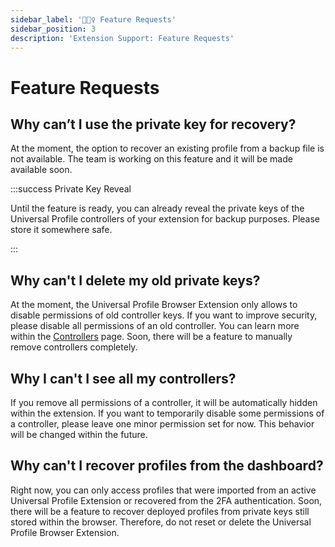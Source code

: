 ```yaml
---
sidebar_label: '🏄🏼‍♀️ Feature Requests'
sidebar_position: 3
description: 'Extension Support: Feature Requests'
---
```


# Feature Requests

## Why can’t I use the private key for recovery?

At the moment, the option to recover an existing profile from a backup file is not available. The team is working on this feature and it will be made available soon.

:::success Private Key Reveal

Until the feature is ready, you can already reveal the private keys of the Universal Profile controllers of your extension for backup purposes. Please store it somewhere safe.

:::

## Why can't I delete my old private keys?

At the moment, the Universal Profile Browser Extension only allows to disable permissions of old controller keys. If you want to improve security, please disable all permissions of an old controller. You can learn more within the [Controllers](./controllers.md) page. Soon, there will be a feature to manually remove controllers completely.

## Why I can't I see all my controllers?

If you remove all permissions of a controller, it will be automatically hidden within the extension. If you want to temporarily disable some permissions of a controller, please leave one minor permission set for now. This behavior will be changed within the future.

## Why can't I recover profiles from the dashboard?

Right now, you can only access profiles that were imported from an active Universal Profile Extension or recovered from the 2FA authentication. Soon, there will be a feature to recover deployed profiles from private keys still stored within the browser. Therefore, do not reset or delete the Universal Profile Browser Extension.
